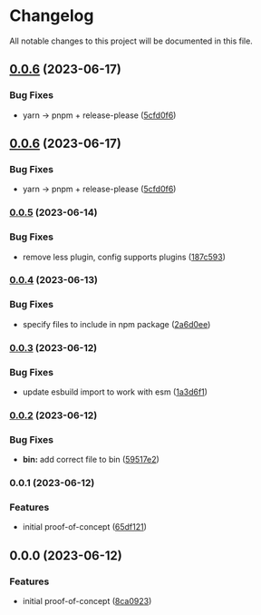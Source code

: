 # Changelog

All notable changes to this project will be documented in this file.

## [0.0.6](https://github.com/fa7ad/bondler/compare/v0.0.5...v0.0.6) (2023-06-17)


### Bug Fixes

* yarn -&gt; pnpm + release-please ([5cfd0f6](https://github.com/fa7ad/bondler/commit/5cfd0f645b16d9cb0a0e79939b7dd5c075a89a38))

## [0.0.6](https://github.com/fa7ad/bondler/compare/v0.0.5...v0.0.6) (2023-06-17)

### Bug Fixes

- yarn -&gt; pnpm + release-please ([5cfd0f6](https://github.com/fa7ad/bondler/commit/5cfd0f645b16d9cb0a0e79939b7dd5c075a89a38))

### [0.0.5](https://github.com/fa7ad/bondler/compare/v0.0.4...v0.0.5) (2023-06-14)

### Bug Fixes

- remove less plugin, config supports plugins ([187c593](https://github.com/fa7ad/bondler/commit/187c59394d4a86c081d0309805571da5ec1f6f3c))

### [0.0.4](https://github.com/fa7ad/bondler/compare/v0.0.3...v0.0.4) (2023-06-13)

### Bug Fixes

- specify files to include in npm package ([2a6d0ee](https://github.com/fa7ad/bondler/commit/2a6d0eea82baa08c554118251bcfdd2bfb45e5f7))

### [0.0.3](https://github.com/fa7ad/bondler/compare/v0.0.2...v0.0.3) (2023-06-12)

### Bug Fixes

- update esbuild import to work with esm ([1a3d6f1](https://github.com/fa7ad/bondler/commit/1a3d6f14a3afd2712d0062f1ff6b899534128e27))

### [0.0.2](https://github.com/fa7ad/bondler/compare/v0.0.1...v0.0.2) (2023-06-12)

### Bug Fixes

- **bin:** add correct file to bin ([59517e2](https://github.com/fa7ad/bondler/commit/59517e27892d3a5f7076d949b2f8dcd1b10a2800))

### 0.0.1 (2023-06-12)

### Features

- initial proof-of-concept ([65df121](https://github.com/fa7ad/bondler/commit/65df1211fb9e1d5ac06c07690494b94ff5055b55))

## 0.0.0 (2023-06-12)

### Features

- initial proof-of-concept ([8ca0923](https://github.com/fa7ad/bondler/commit/8ca09239320e6eda777dbc2a012ea40e5e34da20))
